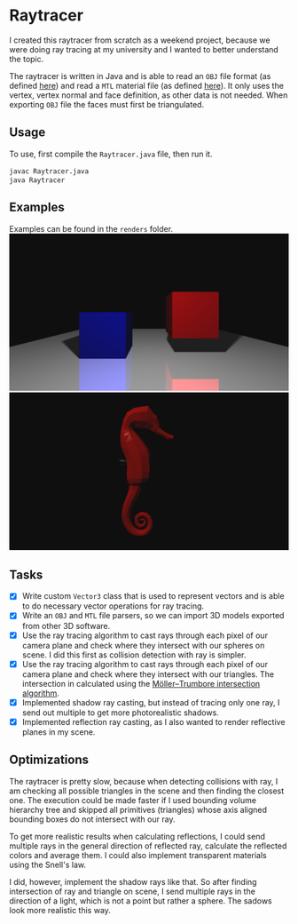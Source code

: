 # Raytracer
I created this raytracer from scratch as a weekend project, because we were doing ray tracing at my university and I wanted to better understand the topic.

The raytracer is written in Java and is able to read an `OBJ` file format (as defined [here](http://paulbourke.net/dataformats/obj/)) and read a `MTL` material file (as defined [here](http://paulbourke.net/dataformats/mtl/)). It only uses the vertex, vertex normal and face definition, as other data is not needed. When exporting `OBJ` file the faces must first be triangulated.

## Usage
To use, first compile the `Raytracer.java` file, then run it.
```
javac Raytracer.java
java Raytracer
```

## Examples
Examples can be found in the `renders` folder.
![Cube render](renders/cubes.png)
![Seahorse render](renders/seahorse.png)

## Tasks
  * [x] Write custom `Vector3` class that is used to represent vectors and is able to do necessary vector operations for ray tracing.
  * [x] Write an `OBJ` and `MTL` file parsers, so we can import 3D models exported from other 3D software.
  * [x] Use the ray tracing algorithm to cast rays through each pixel of our camera plane and check where they intersect with our spheres on scene. I did this first as collision detection with ray is simpler.
  * [x] Use the ray tracing algorithm to cast rays through each pixel of our camera plane and check where they intersect with our triangles. The intersection in calculated using the [Möller–Trumbore intersection algorithm](https://en.wikipedia.org/wiki/M%C3%B6ller%E2%80%93Trumbore_intersection_algorithm).
  * [x] Implemented shadow ray casting, but instead of tracing only one ray, I send out multiple to get more photorealistic shadows.
  * [x] Implemented reflection ray casting, as I also wanted to render reflective planes in my scene.

## Optimizations
The raytracer is pretty slow, because when detecting collisions with ray, I am checking all possible triangles in the scene and then finding the closest one. The execution could be made faster if I used bounding volume hierarchy tree and skipped all primitives (triangles) whose axis aligned bounding boxes do not intersect with our ray.

To get more realistic results when calculating reflections, I could send multiple rays in the general direction of reflected ray, calculate the reflected colors and average them. I could also implement transparent materials using the Snell's law.

I did, however, implement the shadow rays like that. So after finding intersection of ray and triangle on scene, I send multiple rays in the direction of a light, which is not a point but rather a sphere. The sadows look more realistic this way.